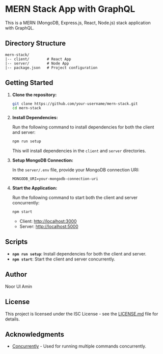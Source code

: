 # MERN Stack App with GraphQL

This is a MERN (MongoDB, Express.js, React, Node.js) stack application with GraphQL.

## Directory Structure

```
mern-stack/
|-- client/        # React App
|-- server/        # Node App
|-- package.json   # Project configuration
```

## Getting Started

1. **Clone the repository:**

   ```bash
   git clone https://github.com/your-username/mern-stack.git
   cd mern-stack
   ```

2. **Install Dependencies:**

   Run the following command to install dependencies for both the client and server:

   ```bash
   npm run setup
   ```

   This will install dependencies in the `client` and `server` directories.

3. **Setup MongoDB Connection:**

   In the `server/.env` file, provide your MongoDB connection URI:

   ```env
   MONGODB_URI=your-mongodb-connection-uri
   ```

4. **Start the Application:**

   Run the following command to start both the client and server concurrently:

   ```bash
   npm start
   ```

   - Client: [http://localhost:3000](http://localhost:3000)
   - Server: [http://localhost:5000](http://localhost:5050)

## Scripts

- **`npm run setup`**: Install dependencies for both the client and server.
- **`npm start`**: Start the client and server concurrently.

## Author

Noor Ul Amin

## License

This project is licensed under the ISC License - see the [LICENSE.md](LICENSE.md) file for details.

## Acknowledgments

- [Concurrently](https://www.npmjs.com/package/concurrently) - Used for running multiple commands concurrently.
